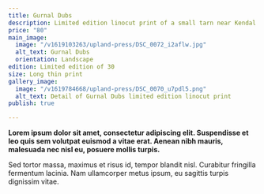 ```yaml
---
title: Gurnal Dubs
description: Limited edition linocut print of a small tarn near Kendal
price: "80"
main_image:
  image: "/v1619103263/upland-press/DSC_0072_i2aflw.jpg"
  alt_text: Gurnal Dubs
  orientation: Landscape
edition: Limited edition of 30
size: Long thin print
gallery_image:
  image: "/v1619784668/upland-press/DSC_0070_u7pdl5.png"
  alt_text: Detail of Gurnal Dubs limited edition linocut print
publish: true

---
```

**Lorem ipsum dolor sit amet, consectetur adipiscing elit. Suspendisse et leo quis sem volutpat euismod a vitae erat. Aenean nibh mauris, malesuada nec nisl eu, posuere mollis turpis.**

Sed tortor massa, maximus et risus id, tempor blandit nisl. Curabitur fringilla fermentum lacinia. Nam ullamcorper metus ipsum, eu sagittis turpis dignissim vitae.